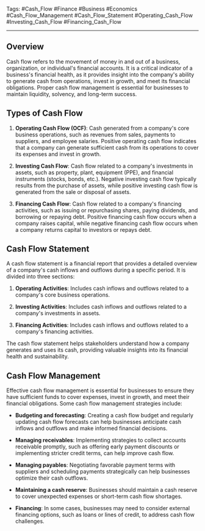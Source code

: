 Tags: #Cash_Flow #Finance #Business #Economics #Cash_Flow_Management #Cash_Flow_Statement #Operating_Cash_Flow #Investing_Cash_Flow #Financing_Cash_Flow

---

## Overview

Cash flow refers to the movement of money in and out of a business, organization, or individual's financial accounts. It is a critical indicator of a business's financial health, as it provides insight into the company's ability to generate cash from operations, invest in growth, and meet its financial obligations. Proper cash flow management is essential for businesses to maintain liquidity, solvency, and long-term success.

## Types of Cash Flow

1.  **Operating Cash Flow (OCF)**: Cash generated from a company's core business operations, such as revenues from sales, payments to suppliers, and employee salaries. Positive operating cash flow indicates that a company can generate sufficient cash from its operations to cover its expenses and invest in growth.
    
2.  **Investing Cash Flow**: Cash flow related to a company's investments in assets, such as property, plant, equipment (PPE), and financial instruments (stocks, bonds, etc.). Negative investing cash flow typically results from the purchase of assets, while positive investing cash flow is generated from the sale or disposal of assets.
    
3.  **Financing Cash Flow**: Cash flow related to a company's financing activities, such as issuing or repurchasing shares, paying dividends, and borrowing or repaying debt. Positive financing cash flow occurs when a company raises capital, while negative financing cash flow occurs when a company returns capital to investors or repays debt.
    

## Cash Flow Statement

A cash flow statement is a financial report that provides a detailed overview of a company's cash inflows and outflows during a specific period. It is divided into three sections:

1.  **Operating Activities**: Includes cash inflows and outflows related to a company's core business operations.
    
2.  **Investing Activities**: Includes cash inflows and outflows related to a company's investments in assets.
    
3.  **Financing Activities**: Includes cash inflows and outflows related to a company's financing activities.
    

The cash flow statement helps stakeholders understand how a company generates and uses its cash, providing valuable insights into its financial health and sustainability.

## Cash Flow Management

Effective cash flow management is essential for businesses to ensure they have sufficient funds to cover expenses, invest in growth, and meet their financial obligations. Some cash flow management strategies include:

-   **Budgeting and forecasting**: Creating a cash flow budget and regularly updating cash flow forecasts can help businesses anticipate cash inflows and outflows and make informed financial decisions.
    
-   **Managing receivables**: Implementing strategies to collect accounts receivable promptly, such as offering early payment discounts or implementing stricter credit terms, can help improve cash flow.
    
-   **Managing payables**: Negotiating favorable payment terms with suppliers and scheduling payments strategically can help businesses optimize their cash outflows.
    
-   **Maintaining a cash reserve**: Businesses should maintain a cash reserve to cover unexpected expenses or short-term cash flow shortages.
    
-   **Financing**: In some cases, businesses may need to consider external financing options, such as loans or lines of credit, to address cash flow challenges.